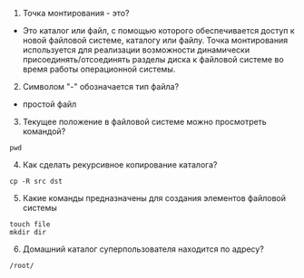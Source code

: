 1. Точка монтирования - это?
  - Это каталог или файл, с помощью которого обеспечивается доступ к новой файловой системе, каталогу или файлу.
Точка монтирования используется для реализации возможности динамически присоединять/отсоединять разделы диска к файловой системе во время работы операционной системы. 
2. Символом "-" обозначается тип файла?
  - простой файл 
3. Текущее положение в файловой системе можно просмотреть командой?
  ```
  pwd
  ```
4. Как сделать рекурсивное копирование каталога?
  ```
  cp -R src dst
  ```
5. Какие команды предназначены для создания элементов файловой системы
  ```
  touch file
  mkdir dir
  ```
6. Домашний каталог суперпользователя находится по адресу?
  ```
 /root/
  ```
